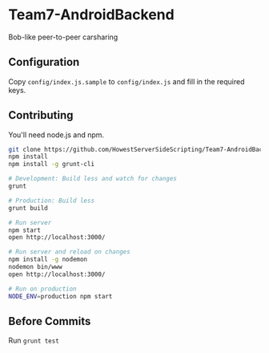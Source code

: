 # Team7-AndroidBackend
Bob-like peer-to-peer carsharing

## Configuration

Copy `config/index.js.sample` to `config/index.js` and fill in the required keys.

## Contributing

You'll need node.js and npm.

```bash
git clone https://github.com/HowestServerSideScripting/Team7-AndroidBackend.git
npm install
npm install -g grunt-cli

# Development: Build less and watch for changes
grunt

# Production: Build less
grunt build

# Run server
npm start
open http://localhost:3000/

# Run server and reload on changes
npm install -g nodemon
nodemon bin/www
open http://localhost:3000/

# Run on production
NODE_ENV=production npm start
```

## Before Commits

Run `grunt test`
